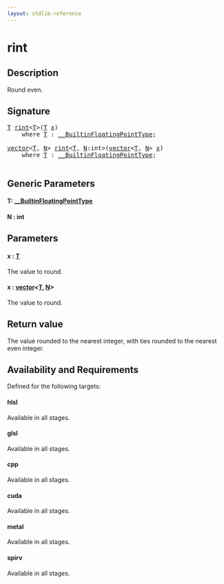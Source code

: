 ```yaml
---
layout: stdlib-reference
---
```


# rint

## Description

Round even.



## Signature 

<pre>
<a href="rint.html#typeparam-T" class="code_type">T</a> <a href="rint.html">rint</a>&lt;<a href="rint.html#typeparam-T" class="code_type">T</a>&gt;(<a href="rint.html#typeparam-T" class="code_type">T</a> <a href="rint.html#decl-x" class="code_param">x</a>)
    <span class='code_keyword'>where</span> <a href="rint.html#typeparam-T" class="code_type">T</a> : <a href="../interfaces/0_builtinfloatingpointtype-029hm/index.html" class="code_type">__BuiltinFloatingPointType</a>;

<a href="../types/vector/index.html" class="code_type">vector</a>&lt;<a href="rint.html#typeparam-T" class="code_type">T</a>, <a href="rint.html#decl-N" class="code_var">N</a>&gt; <a href="rint.html">rint</a>&lt;<a href="rint.html#typeparam-T" class="code_type">T</a>, <a href="rint.html#decl-N" class="code_var">N</a>:<span class="code_keyword">int</span>&gt;(<a href="../types/vector/index.html" class="code_type">vector</a>&lt;<a href="rint.html#typeparam-T" class="code_type">T</a>, <a href="rint.html#decl-N" class="code_var">N</a>&gt; <a href="rint.html#decl-x" class="code_param">x</a>)
    <span class='code_keyword'>where</span> <a href="rint.html#typeparam-T" class="code_type">T</a> : <a href="../interfaces/0_builtinfloatingpointtype-029hm/index.html" class="code_type">__BuiltinFloatingPointType</a>;

</pre>

## Generic Parameters

####  <a id="typeparam-T"></a>T: [\_\_BuiltinFloatingPointType](../interfaces/0_builtinfloatingpointtype-029hm/index.html)
####  <a id="decl-N"></a>N  : int

## Parameters

####  <a id="decl-x"></a>x  : [T](rint.html#typeparam-T)
The value to round.

####  <a id="decl-x"></a>x  : [vector](../types/vector/index.html)\<[T](../types/vector/index.html#typeparam-T), [N](../types/vector/index.html#decl-N)\>
The value to round.


## Return value
The value rounded to the nearest integer, with ties rounded to the nearest even integer.


## Availability and Requirements

Defined for the following targets:

#### hlsl
Available in all stages.

#### glsl
Available in all stages.

#### cpp
Available in all stages.

#### cuda
Available in all stages.

#### metal
Available in all stages.

#### spirv
Available in all stages.



